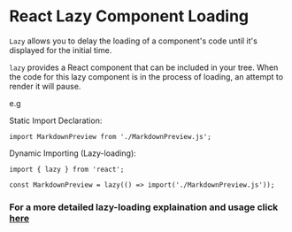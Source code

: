 # React Lazy Component Loading

`Lazy` allows you to delay the loading of a component's code until it's displayed for the initial time.

`lazy` provides a React component that can be included in your tree. When the code for this lazy component is in the process of loading, an attempt to render it will pause. 

e.g

Static Import Declaration:

```
import MarkdownPreview from './MarkdownPreview.js';
```

Dynamic Importing (Lazy-loading):

```
import { lazy } from 'react';

const MarkdownPreview = lazy(() => import('./MarkdownPreview.js'));
```

### For a more detailed lazy-loading explaination and usage click [here](https://react.dev/reference/react/lazy#usage)
